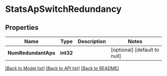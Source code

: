# StatsApSwitchRedundancy

## Properties
Name | Type | Description | Notes
------------ | ------------- | ------------- | -------------
**NumRedundantAps** | **int32** |  | [optional] [default to null]

[[Back to Model list]](../README.md#documentation-for-models) [[Back to API list]](../README.md#documentation-for-api-endpoints) [[Back to README]](../README.md)

